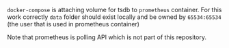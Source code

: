 `docker-compose` is attaching volume for tsdb to `prometheus` container. For this work correctly `data` folder should exist locally and be owned by `65534:65534` (the user that is used in prometheus container)

Note that prometheus is polling API which is not part of this repository.